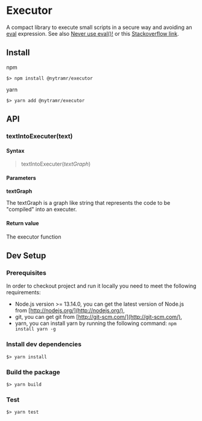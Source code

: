 # Executor

A compact library to execute small scripts in a secure way and avoiding an [eval](https://developer.mozilla.org/en-US/docs/Web/JavaScript/Reference/Global_Objects/eval) expression. See also [Never use eval()!](https://developer.mozilla.org/en-US/docs/Web/JavaScript/Reference/Global_Objects/eval#Never_use_eval!) or this [Stackoverflow link](https://stackoverflow.com/questions/86513/why-is-using-the-javascript-eval-function-a-bad-idea).

## Install

npm

```
$> npm install @nytramr/executor
```

yarn

```
$> yarn add @nytramr/executor
```

## API

### textIntoExecuter(text)

#### Syntax

> textIntoExecuter(_textGraph_)

#### Parameters

**textGraph**

The textGraph is a graph like string that represents the code to be "compiled" into an executer.

#### Return value

The executor function

## Dev Setup

### Prerequisites

In order to checkout project and run it locally you need to meet the following requirements:

- Node.js version >= 13.14.0, you can get the latest version of Node.js from [http://nodejs.org/](http://nodejs.org/),
- git, you can get git from [http://git-scm.com/](http://git-scm.com/),
- yarn, you can install yarn by running the following command: `npm install yarn -g`

### Install dev dependencies

```
$> yarn install
```

### Build the package

```
$> yarn build
```

### Test

```
$> yarn test
```
